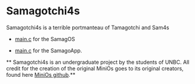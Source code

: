 # Samagotchi4s

Samagotchi4s is a terrible portmanteau of Tamagotchi and Sam4s

- [main.c](MiniOS/src/main.c) for the SamagOS

- [main.c](SamagoApp/main.c) for the SamagoApp.

** Samagotchi4s is an undergraduate project by the students of UNBC. All credit for the creation of the original MiniOs goes to its original creators, found here [MiniOs github](https://github.com/rromanotero/minios).**